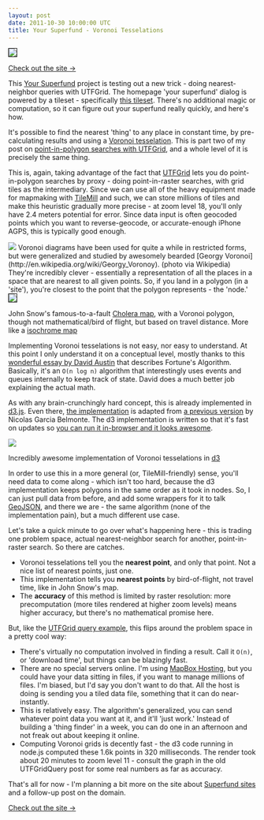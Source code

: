 ```yaml
---
layout: post
date: 2011-10-30 10:00:00 UTC
title: Your Superfund - Voronoi Tesselations
---
```


<a href='http://macwright.org/superfund/'><img src='http://farm7.static.flickr.com/6151/6196658297_de651315fd_o.png' style='border:1px solid #000;' /></a>


<div class='link-block'>
  <a href='http://macwright.org/superfund/'>Check out the site →</a>
</div>

This [Your Superfund](http://macwright.org/superfund/) project is testing
out a new trick - doing nearest-neighbor queries with UTFGrid. The homepage
'your superfund' dialog is powered by a tileset - specifically
[this tileset](http://tiles.mapbox.com/tmcw/map/superfundvoronoi). There's
no additional magic or computation, so it can figure out your superfund
really quickly, and here's how.

It's possible to find the nearest 'thing' to any place in constant time, by
pre-calculating results and using a
[Voronoi tesselation](http://en.wikipedia.org/wiki/Voronoi_diagram). This is
part two of my post on
[point-in-polygon searches with UTFGrid](http://macwright.org/2011/08/10/fast-hacky-queries-with-utfgrid.html),
and a whole level of it is precisely the same thing.

This is, again, taking advantage of the fact that [UTFGrid](http://ds.io/pRiTr0)
lets you do point-in-polygon searches by proxy - doing point-in-raster searches,
with grid tiles as the intermediary. Since we can use all of the heavy equipment
made for mapmaking with [TileMill](http://tilemill.com) and such, we can store
millions of tiles and make this heuristic gradually more precise -
at zoom level 18, you'll only have 2.4 meters potential for error. Since data
input is often geocoded points which you want to reverse-geocode, or accurate-enough
iPhone AGPS, this is typically good enough.

<img class='inset-right' src='http://upload.wikimedia.org/wikipedia/en/thumb/1/12/Voronoy.jpg/90px-Voronoy.jpg' />
Voronoi diagrams have been used for quite a while in restricted forms, but were
generalized and studied by awesomely bearded
[Georgy Voronoi](http://en.wikipedia.org/wiki/Georgy_Voronoy). (photo via
Wikipedia) They're incredibly clever - essentially a representation of
all the places in a space that are nearest to all given points. So, if
you land in a polygon (in a 'site'), you're closest to the point that the polygon
represents - the 'node.'

<img src='http://farm7.static.flickr.com/6179/6196658237_aecc045b99_o.png' style='border:1px solid #000;' />

<span class='image-credit'>John Snow's famous-to-a-fault <a href='http://en.wikipedia.org/wiki/1854_Broad_Street_cholera_outbreak'>Cholera map</a>, with a Voronoi polygon, though not mathematical/bird of flight, but based on travel distance. More like a [isochrome map](http://en.wikipedia.org/wiki/Tautochrone_curve)</span>

Implementing Voronoi tesselations is not easy, nor easy to understand.
At this point I only understand it on a conceptual level, mostly thanks
to this [wonderful essay by David Austin](http://www.ams.org/samplings/feature-column/fcarc-voronoi)
that describes Fortune's Algorithm. Basically, it's an `O(n log n)` algorithm
that interestingly uses events and queues internally to keep track of
state. David does a much better job explaining the actual math.

As with any brain-crunchingly hard concept, this is already implemented
in [d3.js](http://mbostock.github.com/d3/). Even there, [the implementation](http://ds.io/pUBhLO) is
adapted from [a previous version](http://ds.io/r2SY7p) by Nicolas Garcia Belmonte.
The d3 implementation is written so that it's fast on updates so
[you can run it in-browser and it looks awesome](http://mbostock.github.com/d3/ex/voronoi.html).

<a href='http://mbostock.github.com/d3/ex/voronoi.html'><img src='http://farm7.static.flickr.com/6158/6196658273_d6300d44ca_o.png' /></a>

<span class='image-credit'>Incredibly awesome implementation of Voronoi tesselations in [d3](http://github.com/mbostock/d3)</span>

In order to use this in a more general (or, TileMill-friendly) sense, you'll
need data to come along - which isn't too hard, because the d3 implementation
keeps polygons in the same order as it took in nodes. So, I can just pull
data from before, and add some wrappers for it to talk [GeoJSON](http://geojson.org/),
and there we are - the same algorithm (none of the implementation pain),
but a much different use case.

Let's take a quick minute to go over what's happening here - this is trading one problem
space, actual nearest-neighbor search for another, point-in-raster search. So there
are catches.

* Voronoi tesselations tell you the **nearest point**, and only that point. Not a nice
  list of nearest points, just one.
* This implementation tells you **nearest points** by bird-of-flight, not travel time,
  like in John Snow's map.
* The **accuracy** of this method is limited by raster resolution: more precomputation
  (more tiles rendered at higher zoom levels) means higher accuracy, but there's no
  mathematical promise here.

But, like the [UTFGrid query example](http://macwright.org/2011/08/10/fast-hacky-queries-with-utfgrid.html),
this flips around the problem space in a pretty cool way:

* There's virtually no computation involved in finding a result. Call it `O(n)`, or
  'download time', but things can be blazingly fast.
* There are no special servers online. I'm using
  [MapBox Hosting](http://mapbox.com/tilestream/), but you could have your data sitting
  in files, if you want to manage millions of files. I'm biased, but I'd say
  you don't want to do that. All the host is doing is sending you a tiled
  data file, something that it can do near-instantly.
* This is relatively easy. The algorithm's generalized, you can send whatever
  point data you want at it, and it'll 'just work.' Instead of building a
  'thing finder' in a week, you can do one in an afternoon and not freak out
  about keeping it online.
* Computing Voronoi grids is decently fast - the d3 code running in node.js
  computed these 1.6k points in 320 milliseconds. The render took about 20
  minutes to zoom level 11 - consult the graph in the old UTFGridQuery post
  for some real numbers as far as accuracy.

That's all for now - I'm planning a bit more on the site about
<a href='http://en.wikipedia.org/wiki/Superfund_(environmental_law)'>Superfund sites</a> and a follow-up post on the domain.

<div class='link-block'>
  <a href='http://macwright.org/superfund/'>Check out the site →</a>
</div>
